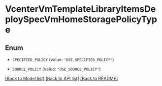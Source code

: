 # VcenterVmTemplateLibraryItemsDeploySpecVmHomeStoragePolicyType

## Enum


* `SPECIFIED_POLICY` (value: `"USE_SPECIFIED_POLICY"`)

* `SOURCE_POLICY` (value: `"USE_SOURCE_POLICY"`)


[[Back to Model list]](../README.md#documentation-for-models) [[Back to API list]](../README.md#documentation-for-api-endpoints) [[Back to README]](../README.md)


